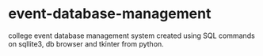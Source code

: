 # event-database-management
college event database management system created using SQL commands on sqllite3, db browser and tkinter from python.
